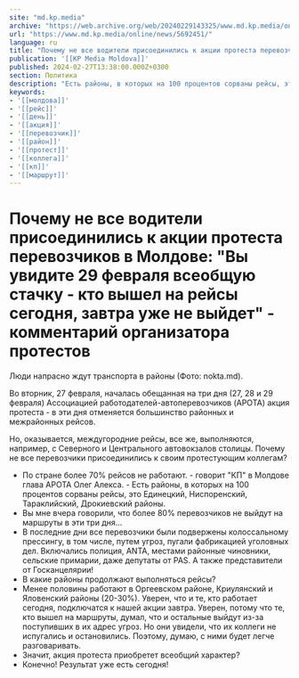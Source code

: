 ```yaml
---
site: "md.kp.media"
archive: "https://web.archive.org/web/20240229143325/www.md.kp.media/online/news/5692451/"
url: "https://www.md.kp.media/online/news/5692451/"
language: ru
title: "Почему не все водители присоединились к акции протеста перевозчиков в Молдове: \"Вы увидите 29 февраля всеобщую стачку - кто вышел на рейсы сегодня, завтра уже не выйдет\" - комментарий организатора протестов"
publication: '[[KP Media Moldova]]'
published: 2024-02-27T13:38:00.000Z+0300
section: Политика
description: "Есть районы, в которых на 100 процентов сорваны рейсы, это Единецкий, Ниспоренский, Тараклийский, Дрокиевский"
keywords:
- '[[молдова]]'
- '[[рейс]]'
- '[[день]]'
- '[[акция]]'
- '[[перевозчик]]'
- '[[район]]'
- '[[протест]]'
- '[[коллега]]'
- '[[кп]]'
- '[[маршрут]]'
---
```


# Почему не все водители присоединились к акции протеста перевозчиков в Молдове: "Вы увидите 29 февраля всеобщую стачку - кто вышел на рейсы сегодня, завтра уже не выйдет" - комментарий организатора протестов

Люди напрасно ждут транспорта в районы (Фото: nokta.md).

Во вторник, 27 февраля, началась обещанная на три дня (27, 28 и 29 февраля) Ассоциацией работодателей-автоперевозчиков (APOTA) акция протеста - в эти дня отменяется большинство районных и межрайонных рейсов.

Но, оказывается, междугородние рейсы, все же, выполняются, например, с Северного и Центрального автовокзалов столицы. Почему не все перевозчики присоединились к своим протестующим коллегам?

- По стране более 70% рейсов не работают. - говорит "КП" в Молдове глава APOTA Олег Алекса. - Есть районы, в которых на 100 процентов сорваны рейсы, это Единецкий, Ниспоренский, Тараклийский, Дрокиевский районы.
- Вы мне вчера говорили, что более 80% перевозчиков не выйдут на маршруты в эти три дня...
- В последние дни все перевозчики были подвержены колоссальному прессингу, в том числе, путем угроз, пугали фабрикацией уголовных дел. Включались полиция, ANTA, местами районные чиновники, сельские примарии, даже депутаты от PAS. А также представители от Госканцелярии!
- В какие районы продолжают выполняться рейсы?
- Менее половины работают в Оргеевском районе, Криулянский и Яловенский районы (20-30%). Уверен, что и те, кто работает сегодня, подключатся к нашей акции завтра. Уверен, потому что те, кто вышел на маршруты, думал, что и остальные выйдут из-за поступивших в их адрес угроз. Но они увидели, что их коллеги не испугались и остановились. Поэтому, думаю, с ними будет легче разговаривать.
- Значит, акция протеста приобретет всеобщий характер?
- Конечно! Результат уже есть сегодня!